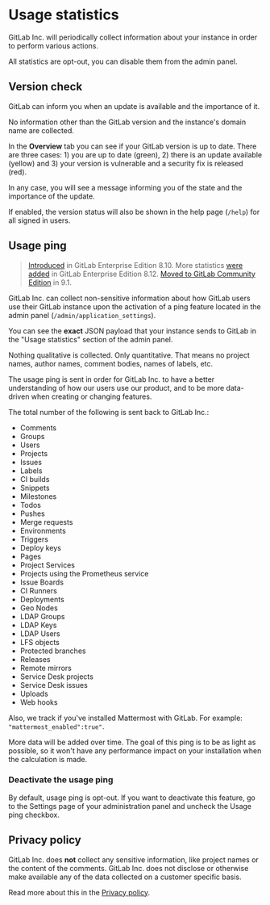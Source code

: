 # Usage statistics

GitLab Inc. will periodically collect information about your instance in order
to perform various actions.

All statistics are opt-out, you can disable them from the admin panel.

## Version check

GitLab can inform you when an update is available and the importance of it.

No information other than the GitLab version and the instance's domain name
are collected.

In the **Overview** tab you can see if your GitLab version is up to date. There
are three cases: 1) you are up to date (green), 2) there is an update available
(yellow) and 3) your version is vulnerable and a security fix is released (red).

In any case, you will see a message informing you of the state and the
importance of the update.

If enabled, the version status will also be shown in the help page (`/help`)
for all signed in users.

## Usage ping

> [Introduced][ee-557] in GitLab Enterprise Edition 8.10. More statistics
[were added][ee-735] in GitLab Enterprise Edition
8.12. [Moved to GitLab Community Edition][ce-23361] in 9.1.

GitLab Inc. can collect non-sensitive information about how GitLab users
use their GitLab instance upon the activation of a ping feature
located in the admin panel (`/admin/application_settings`).

You can see the **exact** JSON payload that your instance sends to GitLab
in the "Usage statistics" section of the admin panel.

Nothing qualitative is collected. Only quantitative. That means no project
names, author names, comment bodies, names of labels, etc.

The usage ping is sent in order for GitLab Inc. to have a better understanding
of how our users use our product, and to be more data-driven when creating or
changing features.

The total number of the following is sent back to GitLab Inc.:

- Comments
- Groups
- Users
- Projects
- Issues
- Labels
- CI builds
- Snippets
- Milestones
- Todos
- Pushes
- Merge requests
- Environments
- Triggers
- Deploy keys
- Pages
- Project Services
- Projects using the Prometheus service
- Issue Boards
- CI Runners
- Deployments
- Geo Nodes
- LDAP Groups
- LDAP Keys
- LDAP Users
- LFS objects
- Protected branches
- Releases
- Remote mirrors
- Service Desk projects
- Service Desk issues
- Uploads
- Web hooks

Also, we track if you've installed Mattermost with GitLab.
For example: `"mattermost_enabled":true"`.

More data will be added over time. The goal of this ping is to be as light as
possible, so it won't have any performance impact on your installation when
the calculation is made.

### Deactivate the usage ping

By default, usage ping is opt-out. If you want to deactivate this feature, go to
the Settings page of your administration panel and uncheck the Usage ping
checkbox.

## Privacy policy

GitLab Inc. does **not** collect any sensitive information, like project names
or the content of the comments. GitLab Inc. does not disclose or otherwise make
available any of the data collected on a customer specific basis.

Read more about this in the [Privacy policy](https://about.gitlab.com/privacy).

[ee-557]: https://gitlab.com/gitlab-org/gitlab-ee/merge_requests/557
[ee-735]: https://gitlab.com/gitlab-org/gitlab-ee/merge_requests/735
[ce-23361]: https://gitlab.com/gitlab-org/gitlab-ce/issues/23361
